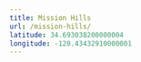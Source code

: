 ```yaml
---
title: Mission Hills
url: /mission-hills/
latitude: 34.693038200000004
longitude: -120.43432910000001
---
```

